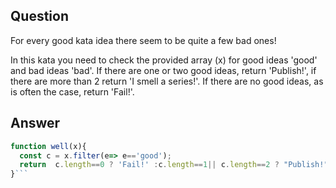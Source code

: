 ## Question
For every good kata idea there seem to be quite a few bad ones!

In this kata you need to check the provided array (x) for good ideas 'good' and bad ideas 'bad'. If there are one or two good ideas, return 'Publish!', if there are more than 2 return 'I smell a series!'. If there are no good ideas, as is often the case, return 'Fail!'.

## Answer
```javascript
function well(x){
  const c = x.filter(e=> e=='good');
  return  c.length==0 ? 'Fail!' :c.length==1|| c.length==2 ? "Publish!": 'I smell a series!';
}```